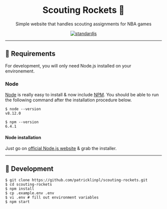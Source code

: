 <h1 align="center">Scouting Rockets  🚀</h1>
<p align="center">
  Simple website that handles scouting assignments for NBA games
</p>

<p align="center">
  <a href="https://standardjs.com">
    <img src="https://img.shields.io/badge/code_style-standard-brightgreen.svg"
      alt="standardjs" />
  </a>
</p>

---

## 🚩 Requirements

For development, you will only need Node.js installed on your environement.

### Node

[Node](http://nodejs.org/) is really easy to install & now include [NPM](https://npmjs.org/).
You should be able to run the following command after the installation procedure
below.

    $ node --version
    v8.12.0

    $ npm --version
    6.4.1

#### Node installation

Just go on [official Node.js website](http://nodejs.org/) & grab the installer.

---

## 🚧 Development

    $ git clone https://github.com/patricklinpl/scouting-rockets.git
    $ cd scouting-rockets
    $ npm install
    $ cp .example.env .env
    $ vi .env # fill out environment variables
    $ npm start

